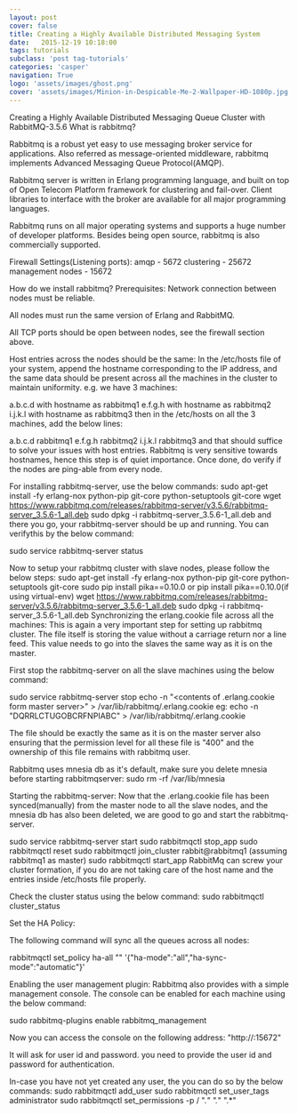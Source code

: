 ```yaml
---
layout: post
cover: false
title: Creating a Highly Available Distributed Messaging System
date:   2015-12-19 10:18:00
tags: tutorials
subclass: 'post tag-tutorials'
categories: 'casper'
navigation: True
logo: 'assets/images/ghost.png'
cover: 'assets/images/Minion-in-Despicable-Me-2-Wallpaper-HD-1080p.jpg'
---
```


Creating a Highly Available Distributed Messaging Queue Cluster with RabbitMQ-3.5.6
What is rabbitmq?

Rabbitmq is a robust yet easy to use messaging broker service for applications. Also referred as message-oriented middleware, rabbitmq implements Advanced Messaging Queue Protocol(AMQP).

Rabbitmq server is written in Erlang programming language, and built on top of Open Telecom Platform framework for clustering and fail-over. Client libraries to interface with the broker are available for all major programming languages.

Rabbitmq runs on all major operating systems and supports a huge number of developer platforms. Besides being open source, rabbitmq is also commercially supported.

Firewall Settings(Listening ports):
amqp - 5672
clustering - 25672
management nodes - 15672

How do we install rabbitmq?
Prerequisites:
Network connection between nodes must be reliable.

All nodes must run the same version of Erlang and RabbitMQ.

All TCP ports should be open between nodes, see the firewall section above.

Host entries across the nodes should be the same:
In the /etc/hosts file of your system, append the hostname corresponding to the IP address, and the same data should be present across all the machines in the cluster to maintain uniformity. e.g. we have 3 machines:

a.b.c.d with hostname as rabbitmq1
e.f.g.h with hostname as rabbitmq2
i.j.k.l with hostname as rabbitmq3
then in the /etc/hosts on all the 3 machines, add the below lines:

a.b.c.d rabbitmq1
e.f.g.h rabbitmq2
i.j.k.l rabbitmq3
and that should suffice to solve your issues with host entries. Rabbitmq is very sensitive towards hostnames, hence this step is of quiet importance. Once done, do verify if the nodes are ping-able from every node.

For installing rabbitmq-server, use the below commands:
sudo apt-get install -fy erlang-nox python-pip git-core python-setuptools git-core
wget https://www.rabbitmq.com/releases/rabbitmq-server/v3.5.6/rabbitmq-server_3.5.6-1_all.deb
sudo dpkg -i rabbitmq-server_3.5.6-1_all.deb
and there you go, your rabbitmq-server should be up and running. You can verifythis by the below command:

sudo service rabbitmq-server status

Now to setup your rabbitmq cluster with slave nodes, please follow the below steps:
sudo apt-get install -fy erlang-nox python-pip git-core python-setuptools git-core
sudo pip install pika==0.10.0 or pip install pika==0.10.0(if using virtual-env)
wget https://www.rabbitmq.com/releases/rabbitmq-server/v3.5.6/rabbitmq-server_3.5.6-1_all.deb
sudo dpkg -i rabbitmq-server_3.5.6-1_all.deb
Synchronizing the erlang.cookie file across all the machines:
This is again a very important step for setting up rabbitmq cluster. The file itself is storing the value without a carriage return nor a line feed. This value needs to go into the slaves the same way as it is on the master.

First stop the rabbitmq-server on all the slave machines using the below command:

sudo service rabbitmq-server stop
echo -n "<contents of .erlang.cookie form master server>" > /var/lib/rabbitmq/.erlang.cookie
eg: echo -n "DQRRLCTUGOBCRFNPIABC" > /var/lib/rabbitmq/.erlang.cookie

The file should be exactly the same as it is on the master server also ensuring that the permission level for all these file is "400" and the ownership of this file remains with rabbitmq user.

Rabbitmq uses mnesia db as it's default, make sure you delete mnesia before starting rabbitmqserver:
sudo rm -rf /var/lib/mnesia

Starting the rabbitmq-server:
Now that the .erlang.cookie file has been synced(manually) from the master node to all the slave nodes, and the mnesia db has also been deleted, we are good to go and start the rabbitmq-server.

sudo service rabbitmq-server start
sudo rabbitmqctl stop_app
sudo rabbitmqctl reset
sudo rabbitmqctl join_cluster rabbit@rabbitmq1 (assuming rabbitmq1 as master)
sudo rabbitmqctl start_app
RabbitMq can screw your cluster formation, if you do are not taking care of the host name and the entries inside /etc/hosts file properly.

Check the cluster status using the below command:
sudo rabbitmqctl cluster_status

Set the HA Policy:

The following command will sync all the queues across all nodes:

rabbitmqctl set_policy ha-all "" '{"ha-mode":"all","ha-sync-mode":"automatic"}'

Enabling the user management plugin:
Rabbitmq also provides with a simple management console. The console can be enabled for each machine using the below command:

sudo rabbitmq-plugins enable rabbitmq_management

Now you can access the console on the following address: "http://<rabbitmq machine ip with plugin enabled>:15672"

It will ask for user id and password. you need to provide the user id and password for authentication.

In-case you have not yet created any user, the you can do so by the below commands:
sudo rabbitmqctl add_user <user id> <password>
sudo rabbitmqctl set_user_tags <user id> administrator
sudo rabbitmqctl set_permissions -p / <user id> ".*" ".*" ".*"